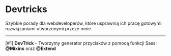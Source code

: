# Devtricks
Szybkie porady dla webdeveloperów, które usprawnią ich pracę gotowymi rozwiązaniami utworzonymi przeze mnie.

---

[#1] **DevTrick** - Tworzymy generator przycisków z pomocą funkcji Sass: **@Mixins** oraz **@Extend**
